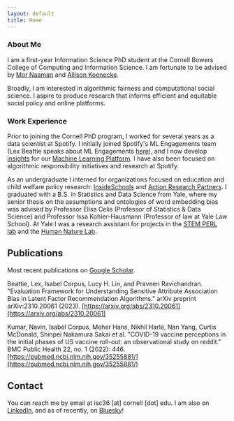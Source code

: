 ```yaml
---
layout: default
title: Home
---
```


### About Me

I am a first-year Information Science PhD student at the Cornell Bowers College of Computing and Information Science. I am fortunate to be advised by [Mor Naaman](https://mmoorr.github.io/www_personal/) and [Allison Koenecke](https://koenecke.infosci.cornell.edu/). 

Broadly, I am interested in algorithmic fairness and computational social science. I aspire to produce research that informs efficient and equitable social policy and online platforms. 

### Work Experience 

Prior to joining the Cornell PhD program, I worked for several years as a data scientist at Spotify. I initially joined Spotify's ML Engagements team (Lex Beattie speaks about ML Engagements [here](https://www.youtube.com/watch?v=WvwclqkEEpE)), and I now develop [insights](https://medium.com/@SpotifyInsights) for our [Machine Learning Platform](https://engineering.atspotify.com/2019/12/the-winding-road-to-better-machine-learning-infrastructure-through-tensorflow-extended-and-kubeflow/). I have also been focused on algorithmic responsibility initiatives and research at Spotify. 

As an undergraduate I interned for organizations focused on education and child welfare policy research: [InsideSchools](https://insideschools.org/about/about-us) and [Action Research Partners](https://www.actionresearch.io). I graduated with a B.S. in Statistics and Data Science from Yale, where my senior thesis on the assumptions and ontologies of word embedding bias was advised by Professor Elisa Celis (Professor of Statistics & Data Science) and Professor Issa Kohler-Hausmann (Professor of law at Yale Law School). At Yale I was a research assistant for projects in the [STEM PERL lab](https://stem-perl.yale.edu/) and the [Human Nature Lab](https://humannaturelab.net/).

## Publications 

Most recent publications on [Google Scholar](https://scholar.google.com/citations?user=DlxdNDQAAAAJ&hl=en&oi=ao).

Beattie, Lex, Isabel Corpus, Lucy H. Lin, and Praveen Ravichandran. "Evaluation Framework for Understanding Sensitive Attribute Association Bias in Latent Factor Recommendation Algorithms." arXiv preprint arXiv:2310.20061 (2023). [https://arxiv.org/abs/2310.20061](https://arxiv.org/abs/2310.20061)

Kumar, Navin, Isabel Corpus, Meher Hans, Nikhil Harle, Nan Yang, Curtis McDonald, Shinpei Nakamura Sakai et al. "COVID-19 vaccine perceptions in the initial phases of US vaccine roll-out: an observational study on reddit." BMC Public Health 22, no. 1 (2022): 446. [https://pubmed.ncbi.nlm.nih.gov/35255881/](https://pubmed.ncbi.nlm.nih.gov/35255881/)

## Contact 
You can reach me by email at isc36 [at] cornell [dot] edu. I am also on [LinkedIn](https://www.linkedin.com/in/isabel-corpus-03b986124), and as of recently, on [Bluesky](https://bsky.app/profile/isabelcorpus.bsky.social)!